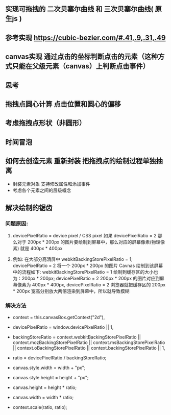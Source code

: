 ## 实现可拖拽的 二次贝塞尔曲线 和 三次贝塞尔曲线( 原生js )
## 参考实现 https://cubic-bezier.com/#.41,.9,.31,.49

## canvas实现 通过点击的坐标判断点击的元素（这种方式只能在父级元素（canvas）上判断点击事件）

## 思考
## 拖拽点圆心计算 点击位置和圆心的偏移
## 考虑拖拽点形状（非圆形）
## 时间冒泡
## 如何去创造元素 重新封装 把拖拽点的绘制过程单独抽离
  * 封装元素对象 支持修改属性和添加事件
  * 考虑各个元素之间的层级概念

## 解决绘制的锯齿
### 问题原因: 
1.  devicePixelRatio = device pixel / CSS pixel
  如果 devicePixelRatio = 2 那么对于 200px * 200px 的图片要绘制到屏幕中，那么对应的屏幕像素(物理像素) 就是 400px * 400px

2.  例如: 在大部分高清屏中 webkitBackingStorePixelRatio = 1; devicePixelRatio = 2
  将一个 200px * 200px 的图片 Cavnas 绘制到该屏幕中的流程如下:
  webkitBackingStorePixelRatio = 1
  绘制到缓存区的大小也为：200px * 200px;
  devicePixelRatio = 2
  200px * 200px 的图片对应到屏幕像素为 400px * 400px, devicePixelRatio = 2 浏览器就把缓存区的 200px * 200px 宽高分别放大两倍渲染到屏幕中，所以就导致模糊

### 解决方法
  * context = this.canvasBox.getContext("2d"),
  * devicePixelRatio = window.devicePixelRatio || 1,
  * backingStoreRatio = context.webkitBackingStorePixelRatio
    || context.mozBackingStorePixelRatio
    || context.msBackingStorePixelRatio
    || context.oBackingStorePixelRatio
    || context.backingStorePixelRatio
    || 1,
  * ratio = devicePixelRatio / backingStoreRatio;
    
  * canvas.style.width = width + "px";
  * canvas.style.height = height + "px";
  * canvas.height = height * ratio;
  * canvas.width = width * ratio;
  * context.scale(ratio, ratio);
